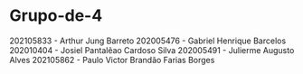 # Grupo-de-4

202105833 - Arthur Jung Barreto
202005476 - Gabriel Henrique Barcelos
202010404 - Josiel Pantalẽao Cardoso Silva
202005491 - Julierme Augusto Alves
202105862 - Paulo Victor Brandão Farias Borges
